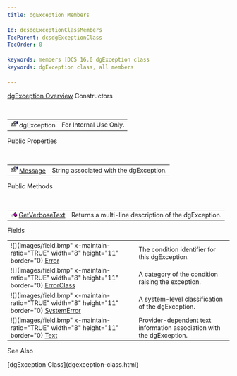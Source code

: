 ```yaml
---
title: dgException Members

Id: dcsdgExceptionClassMembers
TocParent: dcsdgExceptionClass
TocOrder: 0

keywords: members [DCS 16.0 dgException class
keywords: dgException class, all members

---
```


[dgException Overview](dgexception-class.html) 
Constructors

<br />


|      |      |
| ---- | ---- |
| <img alt="public property" src="images/property.bmp"  width="16" height="16" border="0" /> dgException | For Internal Use Only. |



Public Properties

<br />


|      |      |
| ---- | ---- |
| <img alt="public property" src="images/property.bmp"  width="16" height="16" border="0" />               [ 								Message](dgexception-class-message-property.html) | String associated with the dgException. |



Public Methods

<br />


|      |      |
| ---- | ---- |
| <img alt="public property" src="images/public-method.gif" x-maintain-ratio="TRUE" style="FLOAT: none; WIDTH: 15px; HEIGHT: 11px; " width="15" height="11" border="0" /> [ GetVerboseText](dgexception-class-get-verbose-text-method.html) | Returns a multi-line description of the dgException. |



Fields


|      |      |
| ---- | ---- |
| ![](images/field.bmp" x-maintain-ratio="TRUE" width="8" height="11" border="0) [ Error](dcsdgExceptionClassErrorField.html) | The condition identifier for this dgException. |
| ![](images/field.bmp" x-maintain-ratio="TRUE" width="8" height="11" border="0) [ ErrorClass](dcsdgExceptionClassErrorClassField.html) | A category of the condition raising the exception. |
| ![](images/field.bmp" x-maintain-ratio="TRUE" width="8" height="11" border="0) [ SystemError](dcsdgExceptionClassSystemErrorField.html) | A system-level classification of the dgException. |
| ![](images/field.bmp" x-maintain-ratio="TRUE" width="8" height="11" border="0) [ Text](dcsDisconnectingfromaDatabase.html) | <span>Provider-dependent text information association with the dgException.</span> |



See Also

<dl />
      [dgException Class](dgexception-class.html)

